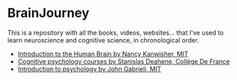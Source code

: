 # BrainJourney
This is a repository with all the books, videos, websites... that I've used to learn neuroscience and cognitive science, in chronological order.

- [Introduction to the Human Brain by Nancy Kanwisher, MIT](https://www.youtube.com/watch?v=ba-HMvDn_vU&list=PLUl4u3cNGP60IKRN_pFptIBxeiMc0MCJP&index=2&t=2566s&ab_channel=MITOpenCourseWare)
- [Cognitive psychology courses by Stanislas Deahene, Collège De France](https://www.college-de-france.fr/chaire/stanislas-dehaene-psychologie-cognitive-experimentale-chaire-statutaire)
- [Introduction to psychology by John Gabrieli, MIT](https://www.youtube.com/watch?v=2fbrl6WoIyo&list=PL44ABC9278E2EE706&ab_channel=MITOpenCourseWare)
